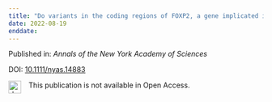 ```yaml
---
title: "Do variants in the coding regions of FOXP2, a gene implicated in speech disorder, confer a risk for congenital amusia?"
date: 2022-08-19
enddate:
---
```


Published in: *Annals of the New York Academy of Sciences*

DOI: [10.1111/nyas.14883](https://doi.org/10.1111/nyas.14883)

<img src="https://upload.wikimedia.org/wikipedia/commons/thumb/0/0e/Closed_Access_logo_transparent.svg/1200px-Closed_Access_logo_transparent.svg.png" alt="drawing" width="25" align="left"/> &nbsp;&nbsp;&nbsp;This publication is not available in Open Access.


